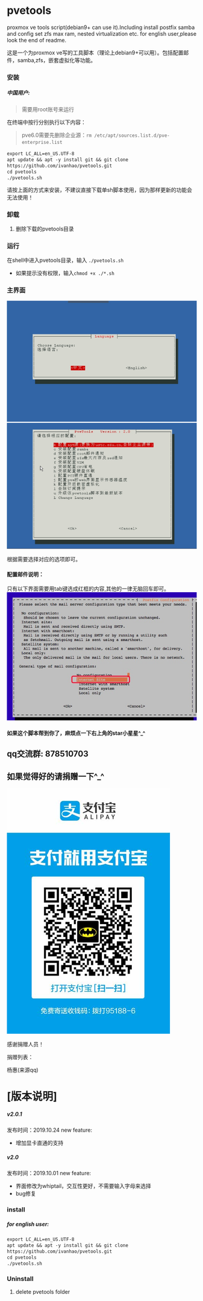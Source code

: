 # pvetools
proxmox ve tools script(debian9+ can use it).Including install postfix samba and config set zfs max ram, nested virtualization etc.
for english user,please look the end of readme.

这是一个为proxmox ve写的工具脚本（理论上debian9+可以用）。包括配置邮件，samba,zfs，嵌套虚拟化等功能。



### 安装

##### 中国用户:

> 需要用root账号来运行

在终端中按行分别执行以下内容：

>pve6.0需要先删除企业源：`rm /etc/apt/sources.list.d/pve-enterprise.list`

```
export LC_ALL=en_US.UTF-8
apt update && apt -y install git && git clone https://github.com/ivanhao/pvetools.git
cd pvetools
./pvetools.sh
```
请按上面的方式来安装，不建议直接下载单sh脚本使用，因为那样更新的功能会无法使用！

### 卸载
1. 删除下载的pvetools目录


### 运行

在shell中进入pvetools目录，输入
`
./pvetools.sh
`
* 如果提示没有权限，输入`chmod +x ./*.sh`

### 主界面

![main](./main.png)
![main](./main1.png)

根据需要选择对应的选项即可。

#### 配置邮件说明：

只有以下界面需要用tab键选成红框的内容,其他的一律无脑回车即可。
![mail](./mail.png)


#### 如果这个脚本帮到你了，麻烦点一下右上角的star小星星^_^

## qq交流群: 878510703

## 如果觉得好的请捐赠一下^_^
![pay](./pay.jpg)

感谢捐赠人员！

捐赠列表：

杨惠(来源qq)    


# [版本说明]
##### v2.0.1  
发布时间：2019.10.24
new feature:
- 增加显卡直通的支持


##### v2.0  
发布时间：2019.10.01
new feature:
- 界面修改为whiptail，交互性更好，不需要输入字母来选择
- bug修复

### install

##### for english user:

```
export LC_ALL=en_US.UTF-8
apt update && apt -y install git && git clone https://github.com/ivanhao/pvetools.git
cd pvetools
./pvetools.sh
```

### Uninstall 
1. delete pvetools folder



